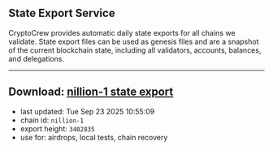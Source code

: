 ## State Export Service
CryptoCrew provides automatic daily state exports for all chains we validate. State export files can be used as genesis files and are a snapshot of the current blockchain state, including all validators, accounts, balances, and delegations.

---
**Download: [nillion-1 state export](https://ccv-s3.nbg1.your-objectstorage.com/SERVICE/nillion/nillion-1_export_3402835.json)**
---

- last updated: Tue Sep 23 2025 10:55:09
- chain id: `nillion-1`
- export height: `3402835`
- use for: airdrops, local tests, chain recovery

